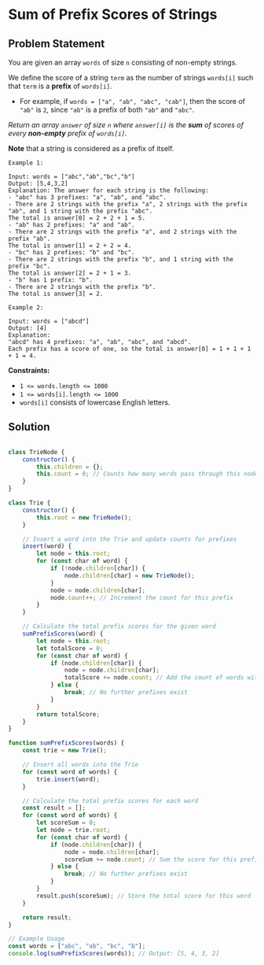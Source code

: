 # Sum of Prefix Scores of Strings

## Problem Statement

You are given an array `words` of size `n` consisting of non-empty strings.

We define the score of a string `term` as the number of strings `words[i]` such that `term` is a **prefix** of `words[i]`.

- For example, if `words = ["a", "ab", "abc", "cab"]`, then the score of `"ab"` is `2`, since `"ab"` is a prefix of both `"ab"` and `"abc"`.

*Return an array `answer` of size `n` where `answer[i]` is the **sum** of scores of every **non-empty** prefix of `words[i]`.*

**Note** that a string is considered as a prefix of itself.

```
Example 1:

Input: words = ["abc","ab","bc","b"]
Output: [5,4,3,2]
Explanation: The answer for each string is the following:
- "abc" has 3 prefixes: "a", "ab", and "abc".
- There are 2 strings with the prefix "a", 2 strings with the prefix "ab", and 1 string with the prefix "abc".
The total is answer[0] = 2 + 2 + 1 = 5.
- "ab" has 2 prefixes: "a" and "ab".
- There are 2 strings with the prefix "a", and 2 strings with the prefix "ab".
The total is answer[1] = 2 + 2 = 4.
- "bc" has 2 prefixes: "b" and "bc".
- There are 2 strings with the prefix "b", and 1 string with the prefix "bc".
The total is answer[2] = 2 + 1 = 3.
- "b" has 1 prefix: "b".
- There are 2 strings with the prefix "b".
The total is answer[3] = 2.

Example 2:

Input: words = ["abcd"]
Output: [4]
Explanation:
"abcd" has 4 prefixes: "a", "ab", "abc", and "abcd".
Each prefix has a score of one, so the total is answer[0] = 1 + 1 + 1 + 1 = 4.
``` 

**Constraints:**

- `1 <= words.length <= 1000`
- `1 <= words[i].length <= 1000`
- `words[i]` consists of lowercase English letters.

## Solution

```javascript

class TrieNode {
    constructor() {
        this.children = {};
        this.count = 0; // Counts how many words pass through this node
    }
}

class Trie {
    constructor() {
        this.root = new TrieNode();
    }

    // Insert a word into the Trie and update counts for prefixes
    insert(word) {
        let node = this.root;
        for (const char of word) {
            if (!node.children[char]) {
                node.children[char] = new TrieNode();
            }
            node = node.children[char];
            node.count++; // Increment the count for this prefix
        }
    }

    // Calculate the total prefix scores for the given word
    sumPrefixScores(word) {
        let node = this.root;
        let totalScore = 0;
        for (const char of word) {
            if (node.children[char]) {
                node = node.children[char];
                totalScore += node.count; // Add the count of words with this prefix
            } else {
                break; // No further prefixes exist
            }
        }
        return totalScore;
    }
}

function sumPrefixScores(words) {
    const trie = new Trie();

    // Insert all words into the Trie
    for (const word of words) {
        trie.insert(word);
    }

    // Calculate the total prefix scores for each word
    const result = [];
    for (const word of words) {
        let scoreSum = 0;
        let node = trie.root;
        for (const char of word) {
            if (node.children[char]) {
                node = node.children[char];
                scoreSum += node.count; // Sum the score for this prefix
            } else {
                break; // No further prefixes exist
            }
        }
        result.push(scoreSum); // Store the total score for this word
    }

    return result;
}

// Example Usage
const words = ["abc", "ab", "bc", "b"];
console.log(sumPrefixScores(words)); // Output: [5, 4, 3, 2]
